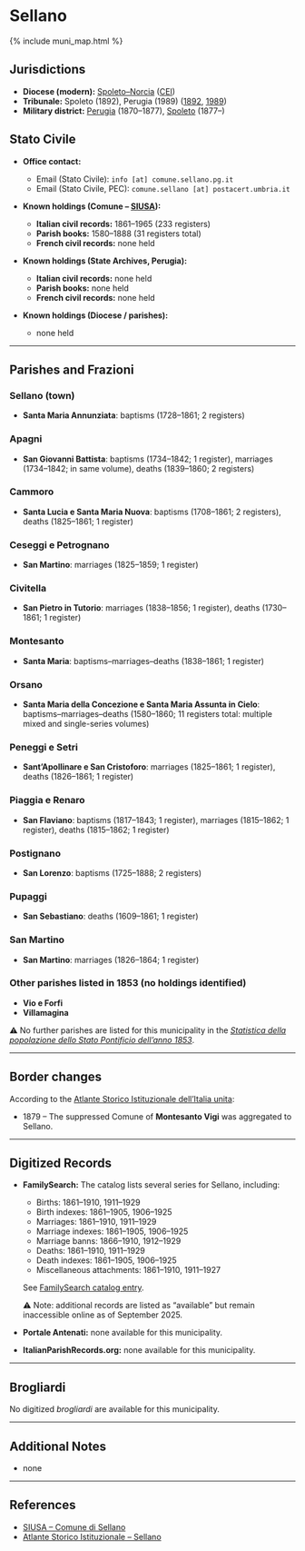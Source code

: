# Sellano

{% include muni_map.html %}

## Jurisdictions

* **Diocese (modern):** [Spoleto–Norcia](../dio/spoleto.md) ([CEI](https://www.chiesacattolica.it/annuario-cei/ricerca-parrocchie/))
* **Tribunale:** Spoleto (1892), Perugia (1989) ([1892](https://www.google.it/books/edition/Bollettino_ufficiale_del_Ministero_di_gr/kRXd4t5fK-0C?hl=en&gbpv=1&pg=PA457&printsec=frontcover), [1989](https://www.google.it/books/edition/Gazzetta_ufficiale_della_Repubblica_ital/-Z6nogg-qMQC?hl=en&gbpv=1&pg=RA8-PA38&printsec=frontcover))
* **Military district:** [Perugia](../mil/perugia.md) (1870–1877), [Spoleto](../mil/spoleto.md) (1877–)

## Stato Civile

* **Office contact:**

  * Email (Stato Civile): `info [at] comune.sellano.pg.it`
  * Email (Stato Civile, PEC): `comune.sellano [at] postacert.umbria.it`

* **Known holdings (Comune – [SIUSA](https://siusa-archivi.cultura.gov.it/cgi-bin/siusa/pagina.pl?TipoPag=comparc&Chiave=333531)):**

  * **Italian civil records:** 1861–1965 (233 registers)
  * **Parish books:** 1580–1888 (31 registers total)
  * **French civil records:** none held

* **Known holdings (State Archives, Perugia):**

  * **Italian civil records:** none held
  * **Parish books:** none held
  * **French civil records:** none held

* **Known holdings (Diocese / parishes):**

  * none held

---

## Parishes and Frazioni

### Sellano (town)

* **Santa Maria Annunziata**: baptisms (1728–1861; 2 registers)

### Apagni

* **San Giovanni Battista**: baptisms (1734–1842; 1 register), marriages (1734–1842; in same volume), deaths (1839–1860; 2 registers)

### Cammoro

* **Santa Lucia e Santa Maria Nuova**: baptisms (1708–1861; 2 registers), deaths (1825–1861; 1 register)

### Ceseggi e Petrognano

* **San Martino**: marriages (1825–1859; 1 register)

### Civitella

* **San Pietro in Tutorio**: marriages (1838–1856; 1 register), deaths (1730–1861; 1 register)

### Montesanto

* **Santa Maria**: baptisms–marriages–deaths (1838–1861; 1 register)

### Orsano

* **Santa Maria della Concezione e Santa Maria Assunta in Cielo**: baptisms–marriages–deaths (1580–1860; 11 registers total: multiple mixed and single-series volumes)

### Peneggi e Setri

* **Sant’Apollinare e San Cristoforo**: marriages (1825–1861; 1 register), deaths (1826–1861; 1 register)

### Piaggia e Renaro

* **San Flaviano**: baptisms (1817–1843; 1 register), marriages (1815–1862; 1 register), deaths (1815–1862; 1 register)

### Postignano

* **San Lorenzo**: baptisms (1725–1888; 2 registers)

### Pupaggi

* **San Sebastiano**: deaths (1609–1861; 1 register)

### San Martino

* **San Martino**: marriages (1826–1864; 1 register)

### Other parishes listed in 1853 (no holdings identified)

* **Vio e Forfi**
* **Villamagina**

⚠️ No further parishes are listed for this municipality in the *[Statistica della popolazione dello Stato Pontificio dell’anno 1853](https://www.google.it/books/edition/Statistics_della_popolazione_dello_Stato/v6dCAQAAMAAJ)*.

---

## Border changes

According to the [Atlante Storico Istituzionale dell’Italia unita](http://dati.san.beniculturali.it/asi/local/detail.html?UA05118):

* 1879 – The suppressed Comune of **Montesanto Vigi** was aggregated to Sellano.

---

## Digitized Records

* **FamilySearch:** The catalog lists several series for Sellano, including:

  * Births: 1861–1910, 1911–1929
  * Birth indexes: 1861–1905, 1906–1925
  * Marriages: 1861–1910, 1911–1929
  * Marriage indexes: 1861–1905, 1906–1925
  * Marriage banns: 1866–1910, 1912–1929
  * Deaths: 1861–1910, 1911–1929
  * Death indexes: 1861–1905, 1906–1925
  * Miscellaneous attachments: 1861–1910, 1911–1927

  See [FamilySearch catalog entry](https://www.familysearch.org/en/search/catalog/835865).

  ⚠️ Note: additional records are listed as “available” but remain inaccessible online as of September 2025.

* **Portale Antenati:** none available for this municipality.

* **ItalianParishRecords.org:** none available for this municipality.

---

## Brogliardi

No digitized *brogliardi* are available for this municipality.

---

## Additional Notes

* none

---

## References

* [SIUSA – Comune di Sellano](https://siusa-archivi.cultura.gov.it/cgi-bin/siusa/pagina.pl?TipoPag=comparc&Chiave=333531)
* [Atlante Storico Istituzionale – Sellano](http://dati.san.beniculturali.it/asi/local/detail.html?UA05118)
